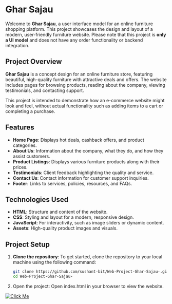 # Ghar Sajau

Welcome to **Ghar Sajau**, a user interface model for an online furniture shopping platform. This project showcases the design and layout of a modern, user-friendly furniture website. Please note that this project is **only a UI model** and does not have any order functionality or backend integration.

## Project Overview

**Ghar Sajau** is a concept design for an online furniture store, featuring beautiful, high-quality furniture with attractive deals and offers. The website includes pages for browsing products, reading about the company, viewing testimonials, and contacting support.

This project is intended to demonstrate how an e-commerce website might look and feel, without actual functionality such as adding items to a cart or completing a purchase.

## Features

- **Home Page**: Displays hot deals, cashback offers, and product categories.
- **About Us**: Information about the company, what they do, and how they assist customers.
- **Product Listings**: Displays various furniture products along with their prices.
- **Testimonials**: Client feedback highlighting the quality and service.
- **Contact Us**: Contact information for customer support inquiries.
- **Footer**: Links to services, policies, resources, and FAQs.

## Technologies Used

- **HTML**: Structure and content of the website.
- **CSS**: Styling and layout for a modern, responsive design.
- **JavaScript**: For interactivity, such as image sliders or dynamic content.
- **Assets**: High-quality product images and visuals.

## Project Setup

1. **Clone the repository**:
   To get started, clone the repository to your local machine using the following command:
   ```bash
   git clone https://github.com/sushant-bit/Web-Project-Ghar-Sajau-.git
   cd Web-Project-Ghar-Sajau-
   
2.  Open the project: Open index.html in your browser to view the website.



[![Click Me](https://img.shields.io/badge/Click%20Me-Visit%20Repo-blue)](https://sushant-bit.github.io/Web-Project-Ghar-Sajau-/)


